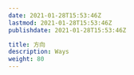 ```yaml
---
date: 2021-01-28T15:53:46Z
lastmod: 2021-01-28T15:53:46Z
publishdate: 2021-01-28T15:53:46Z

title: 方向
description: Ways
weight: 80
---
```

